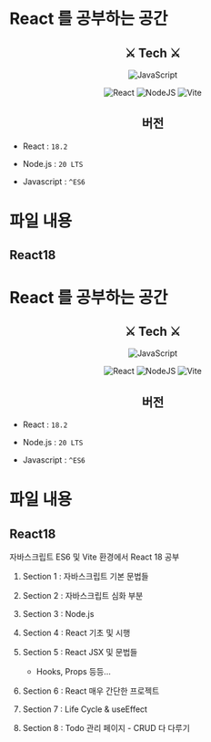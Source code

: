 # React 를 공부하는 공간

<h2 align="center">
⚔ Tech ⚔ 
</h2>
<div align="center">

![JavaScript](https://img.shields.io/badge/javascript-%23323330.svg?style=for-the-badge&logo=javascript&logoColor=%23F7DF1E)

![React](https://img.shields.io/badge/react-%2320232a.svg?style=for-the-badge&logo=react&logoColor=%2361DAFB)
![NodeJS](https://img.shields.io/badge/node.js-6DA55F?style=for-the-badge&logo=node.js&logoColor=white)
![Vite](https://img.shields.io/badge/vite-%23646CFF.svg?style=for-the-badge&logo=vite&logoColor=white)

</div>

<h2 align="center">
버전
</h2>

- React : `18.2`

- Node.js : `20 LTS`

- Javascript : `^ES6`

# 파일 내용

## React18

# React 를 공부하는 공간

<h2 align="center">
⚔ Tech ⚔ 
</h2>
<div align="center">

![JavaScript](https://img.shields.io/badge/javascript-%23323330.svg?style=for-the-badge&logo=javascript&logoColor=%23F7DF1E)

![React](https://img.shields.io/badge/react-%2320232a.svg?style=for-the-badge&logo=react&logoColor=%2361DAFB)
![NodeJS](https://img.shields.io/badge/node.js-6DA55F?style=for-the-badge&logo=node.js&logoColor=white)
![Vite](https://img.shields.io/badge/vite-%23646CFF.svg?style=for-the-badge&logo=vite&logoColor=white)

</div>

<h2 align="center">
버전
</h2>

- React : `18.2`

- Node.js : `20 LTS`

- Javascript : `^ES6`

# 파일 내용

## React18

자바스크립트 ES6 및 Vite 환경에서 React 18 공부

1. Section 1 : 자바스크립트 기본 문법들

2. Section 2 : 자바스크립트 심화 부분

3. Section 3 : Node.js

4. Section 4 : React 기초 및 시행

5. Section 5 : React JSX 및 문법들

   - Hooks, Props 등등...

6. Section 6 : React 매우 간단한 프로젝트

7. Section 7 : Life Cycle & useEffect

8. Section 8 : Todo 관리 페이지 - CRUD 다 다루기
